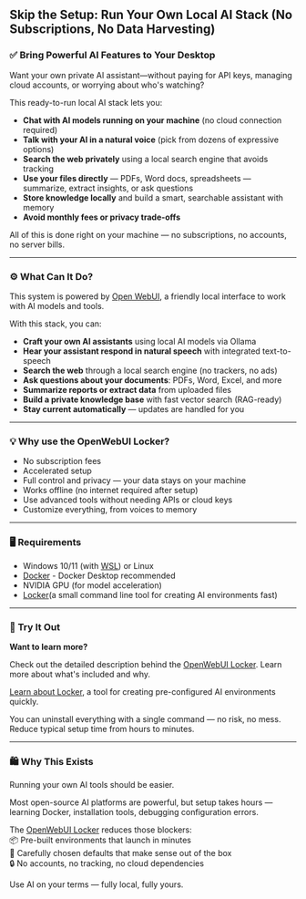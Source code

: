 ## Skip the Setup: Run Your Own Local AI Stack (No Subscriptions, No Data Harvesting)

### ✅ Bring Powerful AI Features to Your Desktop

Want your own private AI assistant—without paying for API keys, managing cloud accounts, or worrying about who's watching?

This ready-to-run local AI stack lets you:

- **Chat with AI models running on your machine** (no cloud connection required)
- **Talk with your AI in a natural voice** (pick from dozens of expressive options)
- **Search the web privately** using a local search engine that avoids tracking
- **Use your files directly** — PDFs, Word docs, spreadsheets — summarize, extract insights, or ask questions
- **Store knowledge locally** and build a smart, searchable assistant with memory
- **Avoid monthly fees or privacy trade-offs**

All of this is done right on your machine — no subscriptions, no accounts, no server bills.

---

### ⚙️ What Can It Do?

This system is powered by [Open WebUI](https://www.openwebui.com/), a friendly local interface to work with AI models and tools.

With this stack, you can:

- **Craft your own AI assistants** using local AI models via Ollama 
- **Hear your assistant respond in natural speech** with integrated text-to-speech
- **Search the web** through a local search engine (no trackers, no ads)
- **Ask questions about your documents**: PDFs, Word, Excel, and more
- **Summarize reports or extract data** from uploaded files
- **Build a private knowledge base** with fast vector search (RAG-ready)
- **Stay current automatically** — updates are handled for you

---

### 💡 Why use the OpenWebUI Locker?


- No subscription fees
- Accelerated setup
- Full control and privacy — your data stays on your machine
- Works offline (no internet required after setup)
- Use advanced tools without needing APIs or cloud keys
- Customize everything, from voices to memory

---

### 🖥️ Requirements

- Windows 10/11 (with [WSL](https://learn.microsoft.com/en-us/windows/wsl/)) or Linux
- [Docker](https://www.locker.com) - Docker Desktop recommended 
- NVIDIA GPU (for model acceleration)
- [Locker](https://github.com/iamobservable/locker)(a small command line tool for creating AI environments fast)

---

### 🚀 Try It Out

**Want to learn more?**

Check out the detailed description behind the [OpenWebUI Locker](https://github.com/iamobservable/locker-templates/tree/main/templates/b005baf7-bf60-4841-972c-40b9172c461b). Learn more about what's included and why. 

[Learn about Locker](https://github.com/iamobservable/locker), a tool for creating pre-configured AI environments quickly. 

You can uninstall everything with a single command — no risk, no mess. Reduce typical setup time from hours to minutes. 

---

### 🛍️ Why This Exists

Running your own AI tools should be easier.

Most open-source AI platforms are powerful, but setup takes hours — learning Docker, installation tools, debugging configuration errors.

The [OpenWebUI Locker](https://github.com/iamobservable/locker-templates/tree/main/templates/b005baf7-bf60-4841-972c-40b9172c461b) reduces those blockers:  
📦 Pre-built environments that launch in minutes  
🧠 Carefully chosen defaults that make sense out of the box  
🔒 No accounts, no tracking, no cloud dependencies

Use AI on your terms — fully local, fully yours.